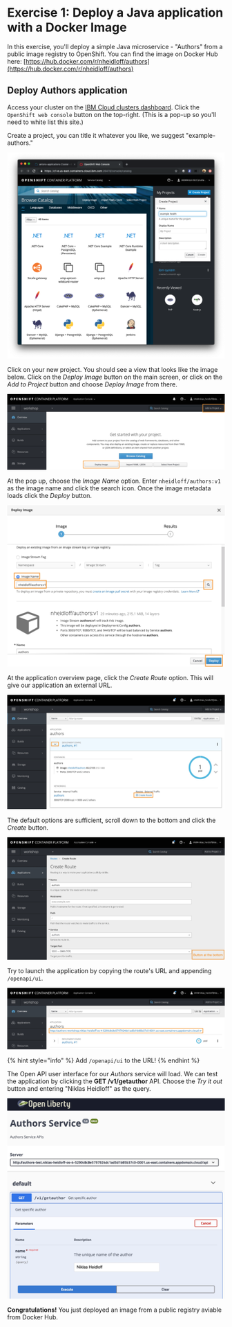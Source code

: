 # Exercise 1: Deploy a Java application with a Docker Image

In this exercise, you'll deploy a simple Java microservice - "Authors" from a public image registry to OpenShift. You can find the image on Docker Hub here: [https://hub.docker.com/r/nheidloff/authors](https://hub.docker.com/r/nheidloff/authors)

## Deploy Authors application

Access your cluster on the [IBM Cloud clusters dashboard](https://cloud.ibm.com/kubernetes/clusters). Click the `OpenShift web console` button on the top-right. (This is a pop-up so you'll need to white list this site.)

Create a project, you can title it whatever you like, we suggest "example-authors."

![Create Project](../assets/createproject.png)

Click on your new project. You should see a view that looks like the image below. Click on the *Deploy Image* button on the main screen, or click on the *Add to Project* button and choose *Deploy Image* from there.

![Click 'Deploy Image'](../assets/assets_-LtBxDkdPh1ZKmLAzW5v_-LtiA8xoR9evM5RpWqWE_-LtiGF9_KJN2mKkBlNku_image.png)

At the pop up, choose the *Image Name* option. Enter `nheidloff/authors:v1` as the image name and click the search icon. Once the image metadata loads click the *Deploy* button.

![Add image name](../assets/assets_-LtBxDkdPh1ZKmLAzW5v_-LtiA8xoR9evM5RpWqWE_-LtiGIGDIs2-4z0I2z0H_image.png)

At the application overview page, click the *Create Route* option. This will give our application an external URL.

![Create a route](../assets/assets_-LtBxDkdPh1ZKmLAzW5v_-LtiA8xoR9evM5RpWqWE_-LtiGPdbdT1F2RjVG_eK_image.png)

The default options are sufficient, scroll down to the bottom and click the *Create* button.

![Click Create](../assets/assets_-LtBxDkdPh1ZKmLAzW5v_-LtiA8xoR9evM5RpWqWE_-LtiGSVIhmj0Kn3iuPoC_image.png)

Try to launch the application by copying the route's URL and appending `/openapi/ui`.

![Copy the URL](../assets/assets_-LtBxDkdPh1ZKmLAzW5v_-LtiA8xoR9evM5RpWqWE_-LtiGVIO2z7C4sIM2eDq_image.png)

{% hint style="info" %}
Add `/openapi/ui` to the URL!
{% endhint %}

The Open API user interface for our *Authors* service will load. We can test the application by clicking the **GET /v1/getauthor** API. Choose the *Try it out* button and entering "Niklas Heidloff" as the query.

![Open the Open API UI](../assets/assets_-LtBxDkdPh1ZKmLAzW5v_-LtiA8xoR9evM5RpWqWE_-LtiGZZBOVOQDdQ5b-96_image.png)

**Congratulations!** You just deployed an image from a public registry aviable from Docker Hub.
